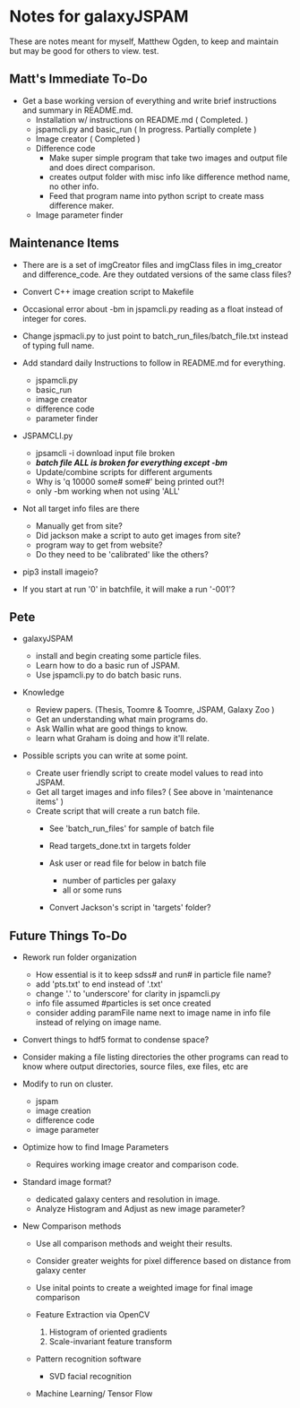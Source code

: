 # Notes for galaxyJSPAM


These are notes meant for myself, Matthew Ogden, to keep and maintain but may be good for others to view. test.

## Matt's Immediate To-Do

- Get a base working version of everything and write brief instructions and summary in README.md. 
  - Installation w/ instructions on README.md ( Completed. )
  - jspamcli.py and basic_run ( In progress.  Partially complete )
  - Image creator ( Completed )
  - Difference code
    - Make super simple program that take two images and output file and does direct comparison.
    - creates output folder with misc info like difference method name, no other info.
    - Feed that program name into python script to create mass difference maker.
  - Image parameter finder

## Maintenance Items

- There are is a set of imgCreator files and imgClass files in img_creator and difference_code.  Are they outdated versions of the same class files? 

- Convert C++ image creation script to Makefile

- Occasional error about -bm in jspamcli.py reading as a float instead of integer for cores.
- Change jspmacli.py to just point to batch_run_files/batch_file.txt instead of typing full name. 

- Add standard daily Instructions to follow in README.md for everything.
  - jspamcli.py
  - basic_run
  - image creator
  - difference code
  - parameter finder

- JSPAMCLI.py
  - jpsamcli -i download input file broken 
  - *****batch file ALL is broken for everything except -bm*****
  - Update/combine scripts for different arguments
  - Why is 'q  10000 some# some#' being printed out?!
  - only -bm working when not using 'ALL'

- Not all target info files are there
  - Manually get from site?
  - Did jackson make a script to auto get images from site?
  - program way to get from website?
  - Do they need to be 'calibrated' like the others?

- pip3 install imageio?
- If you start at run '0' in batchfile, it will make a run '-001'? 


## Pete

  - galaxyJSPAM
    - install and begin creating some particle files.
    - Learn how to do a basic run of JSPAM.
    - Use jspamcli.py to do batch basic runs. 

  - Knowledge
    - Review papers. (Thesis, Toomre & Toomre, JSPAM, Galaxy Zoo )
    - Get an understanding what main programs do.
    - Ask Wallin what are good things to know.
    - learn what Graham is doing and how it'll relate.

  - Possible scripts you can write at some point. 
    - Create user friendly script to create model values to read into JSPAM. 
    - Get all target images and info files? ( See above in 'maintenance items' )
    - Create script that will create a run batch file. 
      - See 'batch_run_files' for sample of batch file

      - Read targets_done.txt in targets folder
      - Ask user or read file for below in batch file
        - number of particles per galaxy
        - all or some runs 
      - Convert Jackson's script in 'targets' folder? 
        



## Future Things To-Do

- Rework run folder organization
  - How essential is it to keep sdss# and run# in particle file name?
  - add 'pts.txt' to end instead of '.txt'
  - change '.' to 'underscore' for clarity in jspamcli.py
  - info file assumed #particles is set once created
  - consider adding paramFile name next to image name in info file instead of relying on image name.

- Convert things to hdf5 format to condense space? 

- Consider making a file listing directories the other programs can read to know where output directories, source files, exe files, etc are

- Modify to run on cluster.
  - jspam
  - image creation
  - difference code
  - image parameter

- Optimize how to find Image Parameters
  - Requires working image creator and comparison code.
  
- Standard image format?
  - dedicated galaxy centers and resolution in image.
  - Analyze Histogram and Adjust as new image parameter?

- New Comparison methods

  - Use all comparison methods and weight their results. 

  - Consider greater weights for pixel difference based on distance from galaxy center
  - Use inital points to create a weighted image for final image comparison
  - Feature Extraction via OpenCV
    1. Histogram of oriented gradients
    2. Scale-invariant feature transform
  - Pattern recognition software
    - SVD facial recognition
  - Machine Learning/ Tensor Flow

